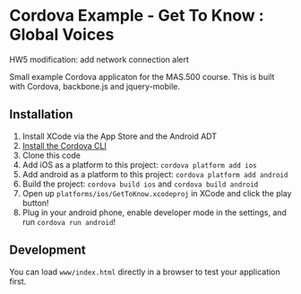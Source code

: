 Cordova Example - Get To Know : Global Voices
=============================================

HW5 modification: add network connection alert

Small example Cordova applicaton for the MAS.500 course.  This is built with Cordova,
backbone.js and jquery-mobile.

Installation
------------

1. Install XCode via the App Store and the Android ADT
2. [Install the Cordova CLI](http://cordova.apache.org/docs/en/4.0.0//guide_cli_index.md.html#The%20Command-Line%20Interface_installing_the_cordova_cli)
3. Clone this code
4. Add iOS as a platform to this project: `cordova platform add ios`
5. Add android as a platform to this project: `cordova platform add android`
6. Build the project: `cordova build ios` and `cordova build android`
7. Open up `platforms/ios/GetToKnow.xcodeproj` in XCode and click the play button!
8. Plug in your android phone, enable developer mode in the settings, and run `cordova run android`!

Development
-----------

You can load `www/index.html` directly in a browser to test your application first.

